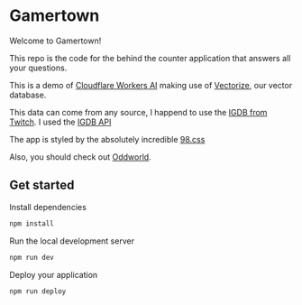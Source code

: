 # Gamertown

Welcome to Gamertown!

This repo is the code for the behind the counter application that answers all your questions.

This is a demo of [Cloudflare Workers AI](https://developers.cloudflare.com/workers-ai/) making use of [Vectorize](https://developers.cloudflare.com/vectorize/), our vector database.

This data can come from any source, I happend to use the [IGDB from Twitch](https://www.igdb.com/). I used the [IGDB API](https://api-docs.igdb.com/#getting-started)

The app is styled by the absolutely incredible [98.css](https://jdan.github.io/98.css/)

Also, you should check out [Oddworld](https://x.com/OddworldInc).

## Get started

Install dependencies

```bash
npm install
```

Run the local development server

```bash
npm run dev
```

Deploy your application

```bash
npm run deploy
```






